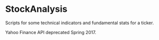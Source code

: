 # StockAnalysis
Scripts for some technical indicators and fundamental stats for a ticker.

Yahoo Finance API deprecated Spring 2017.
